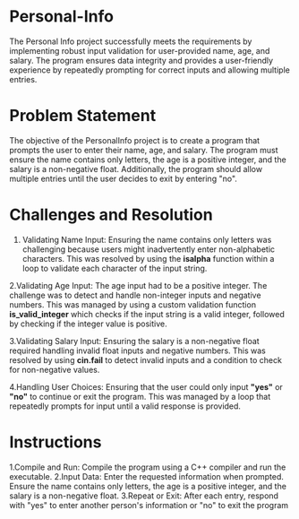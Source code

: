 # Personal-Info
The Personal Info project successfully meets the requirements by implementing robust input validation for user-provided name, age, and salary. The program ensures data integrity and provides a user-friendly experience by repeatedly prompting for correct inputs and allowing multiple entries. 
# Problem Statement
The objective of the PersonalInfo project is to create a program that prompts the user to enter their name, age, and salary. The program must ensure the name contains only letters, the age is a positive integer, and the salary is a non-negative float. Additionally, the program should allow multiple entries until the user decides to exit by entering "no".
# Challenges and Resolution

1. Validating Name Input: Ensuring the name contains only letters was challenging because users might inadvertently enter non-alphabetic characters. This was resolved by using the **isalpha** function within a loop to validate each character of the input string.

2.Validating Age Input: The age input had to be a positive integer. The challenge was to detect and handle non-integer inputs and negative numbers. This was managed by using a custom validation function **is_valid_integer** which checks if the input string is a valid integer, followed by checking if the integer value is positive.

3.Validating Salary Input: Ensuring the salary is a non-negative float required handling invalid float inputs and negative numbers. This was resolved by using **cin.fail** to detect invalid inputs and a condition to check for non-negative values.

4.Handling User Choices: Ensuring that the user could only input **"yes"** or **"no"** to continue or exit the program. This was managed by a loop that repeatedly prompts for input until a valid response is provided.

# Instructions

1.Compile and Run: Compile the program using a C++ compiler and run the executable.
2.Input Data: Enter the requested information when prompted. Ensure the name contains only letters, the age is a positive integer, and the salary is a non-negative float.
3.Repeat or Exit: After each entry, respond with "yes" to enter another person's information or "no" to exit the program

